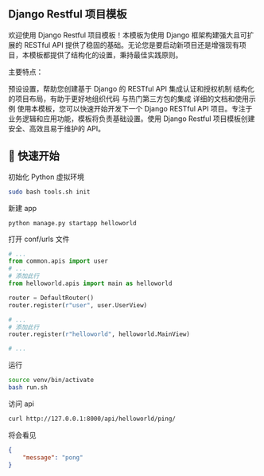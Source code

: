 ## Django Restful 项目模板

欢迎使用 Django Restful 项目模板！本模板为使用 Django 框架构建强大且可扩展的 RESTful API 提供了稳固的基础。无论您是要启动新项目还是增强现有项目，本模板都提供了结构化的设置，秉持最佳实践原则。

主要特点：

预设设置，帮助您创建基于 Django 的 RESTful API
集成认证和授权机制
结构化的项目布局，有助于更好地组织代码
与热门第三方包的集成
详细的文档和使用示例
使用本模板，您可以快速开始开发下一个 Django RESTful API 项目。专注于业务逻辑和应用功能，模板将负责基础设置。使用 Django Restful 项目模板创建安全、高效且易于维护的 API。

## 🚀 快速开始

初始化 Python 虚拟环境

```bash
sudo bash tools.sh init
```

新建 app
```
python manage.py startapp helloworld
```
打开 conf/urls 文件
```python
# ...
from common.apis import user
# ...
# 添加此行
from helloworld.apis import main as helloworld

router = DefaultRouter()
router.register(r"user", user.UserView)

# ...
# 添加此行
router.register(r"helloworld", helloworld.MainView)

# ...
``` 

运行

```bash
source venv/bin/activate
bash run.sh
```
访问 api 

```bash
curl http://127.0.0.1:8000/api/helloworld/ping/
```

将会看见 
```json
{
    "message": "pong"
}
```
